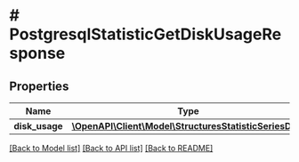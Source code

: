 # # PostgresqlStatisticGetDiskUsageResponse

## Properties

Name | Type | Description | Notes
------------ | ------------- | ------------- | -------------
**disk_usage** | [**\OpenAPI\Client\Model\StructuresStatisticSeriesData**](StructuresStatisticSeriesData.md) |  | [optional]

[[Back to Model list]](../../README.md#models) [[Back to API list]](../../README.md#endpoints) [[Back to README]](../../README.md)
